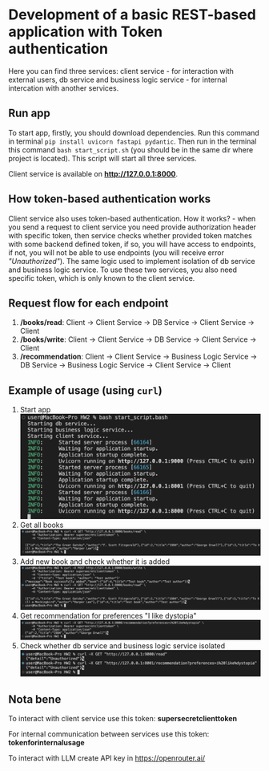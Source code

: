 # Development of a basic REST-based application with Token authentication

Here you can find three services: client service - for interaction with external users, db service and business logic service - for internal intercation with another services.
## Run app
To start app, firstly, you should download dependencies. Run this command in terminal ```pip install uvicorn fastapi pydantic```. Then run in the terminal this command ```bash start_script.sh``` (you should be in the same dir where project is located). This script will start all three services.

Client service is available on **http://127.0.0.1:8000**.

## How token-based authentication works
Client service also uses token-based authentication. How it works? - when you send a request to client service you need provide authorization header with specific token, then service checks whether provided token matches with some backend defined token, if so, you will have access to endpoints, if not, you will not be able to use endpoints (you will receive error *"Unauthorized"*). The same logic used to implement isolation of db service and business logic service. To use these two services, you also need specific token, which is only known to the client service.

## Request flow for each endpoint
1. **/books/read**: Client -> Client Service -> DB Service -> Client Service -> Client
2. **/books/write**: Client -> Client Service -> DB Service -> Client Service -> Client
3. **/recommendation**: Client -> Client Service -> Business Logic Service -> DB Service -> Business Logic Service -> Client Service -> Client

## Example of usage (using ```curl```)
1. Start app
![app start](./images/app.png)
2. Get all books
![get books](./images/books_read.png)
3. Add new book and check whether it is added
![add book](./images/books_add.png)
4. Get recommendation for preferences "I like dystopia"
![recommendation check](./images/rec_check.png)
5. Check whether db service and business logic service isolated
![isolation](./images/isolation.png)

## Nota bene
To interact with client service use this token: **supersecretclienttoken**

For internal communication between services use this token: **tokenforinternalusage**

To interact with LLM create API key in https://openrouter.ai/